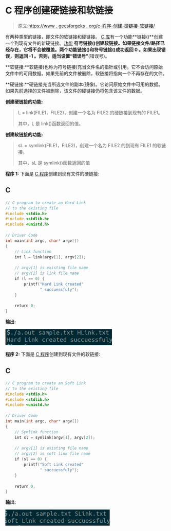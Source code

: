 # C 程序创建硬链接和软链接

> 原文:[https://www . geesforgeks . org/c-程序-创建-硬链接-软链接/](https://www.geeksforgeeks.org/c-program-to-create-hard-link-and-soft-link/)

有两种类型的链接，即文件的软链接和硬链接。 [C 库](https://www.geeksforgeeks.org/tag/c-library/)有一个功能**链接()**创建一个到现有文件的新硬链接。[功能](https://www.geeksforgeeks.org/functions-in-c/) **符号链接()**创建软链接。如果链接文件/路径已经存在，它将不会被覆盖。两个功能**链接()**和**符号链接()**成功返回 **0** 。如果出现错误，则返回 **-1** 。否则，适当设置**“错误号”**(错误号)。

**软链接:**软链接(也称为符号链接)充当文件名的指针或引用。它不会访问原始文件中的可用数据。如果先前的文件被删除，软链接将指向一个不再存在的文件。

**硬链接:**硬链接充当所选文件的副本(镜像)。它访问原始文件中可用的数据。
如果先前选择的文件被删除，该文件的硬链接仍将包含该文件的数据。

**创建硬链接的功能:**

> L = link(FILE1，FILE2)，创建一个名为 FILE2 的硬链接到现有的 FILE1。
> 
> 其中，L 是 link()函数返回的值。

**创建软链接的功能:**

> sL = symlink(FILE1，FILE2)，创建一个名为 FILE2 的到现有 FILE1 的软链接。
> 
> 其中，sL 是 symlink()函数返回的值

**程序 1:** 下面是 [C 程序](https://www.geeksforgeeks.org/c/)创建到现有文件的硬链接:

## C

```cpp
// C program to create an Hard Link
// to the existing file
#include <stdio.h>
#include <stdlib.h>
#include <unistd.h>

// Driver Code
int main(int argc, char* argv[])
{
    // Link function
    int l = link(argv[1], argv[2]);

    // argv[1] is existing file name
    // argv[2] is link file name
    if (l == 0) {
        printf("Hard Link created"
               " succuessfuly");
    }

    return 0;
}
```

**输出:**

![](img/09d156d77c7a64a57154eca7a0fc9d2d.png)

**程序 2:** 下面是 [C 程序](https://www.geeksforgeeks.org/c/)创建到现有文件的软链接:

## C

```cpp
// C program to create an Soft Link
// to the existing file
#include <stdio.h>
#include <stdlib.h>
#include <unistd.h>

// Driver Code
int main(int argc, char* argv[])
{
    // Symlink function
    int sl = symlink(argv[1], argv[2]);

    // argv[1] is existing file name
    // argv[2] is soft link file name
    if (sl == 0) {
        printf("Soft Link created"
               " succuessfuly");
    }

    return 0;
}
```

**输出:**

![](img/e0872527df1d8628faa6bcf68f9c9b32.png)